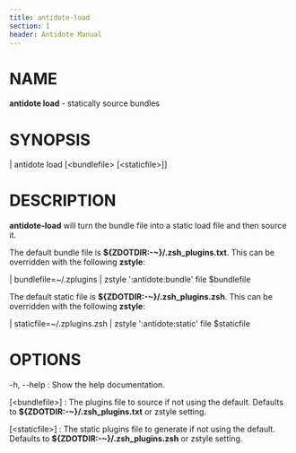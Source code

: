 ```yaml
---
title: antidote-load
section: 1
header: Antidote Manual
---
```


# NAME

**antidote load** - statically source bundles

# SYNOPSIS

| antidote load [\<bundlefile\> [\<staticfile\>]]

# DESCRIPTION

**antidote-load** will turn the bundle file into a static load file and then source it.

The default bundle file is **${ZDOTDIR:-~}/.zsh_plugins.txt**. This can be overridden with the following **zstyle**:

|   bundlefile=~/.zplugins
|   zstyle ':antidote:bundle' file $bundlefile

The default static file is **${ZDOTDIR:-~}/.zsh_plugins.zsh**. This can be overridden with the following **zstyle**:

|   staticfile=~/.zplugins.zsh
|   zstyle ':antidote:static' file $staticfile

# OPTIONS

-h, \--help
:   Show the help documentation.

[\<bundlefile\>]
:   The plugins file to source if not using the default. Defaults to **${ZDOTDIR:-~}/.zsh_plugins.txt** or zstyle setting.

[\<staticfile\>]
:   The static plugins file to generate if not using the default. Defaults to **${ZDOTDIR:-~}/.zsh_plugins.zsh** or zstyle setting.

